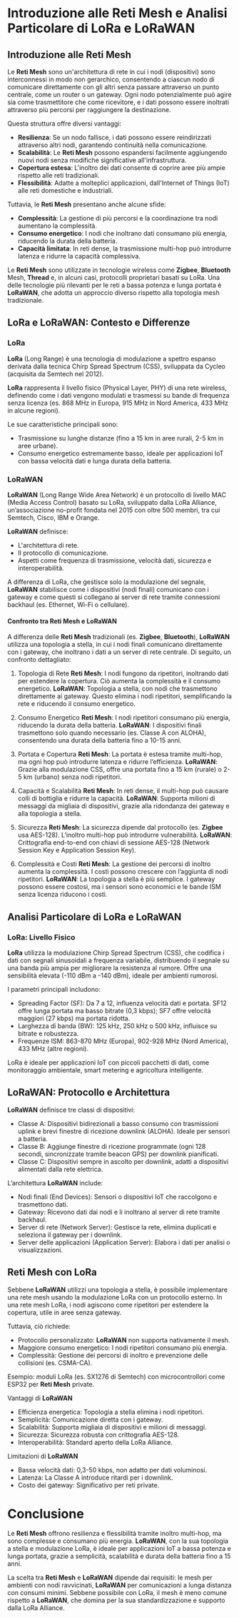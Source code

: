 # Introduzione alle **Reti Mesh** e Analisi Particolare di LoRa e **LoRaWAN**

## Introduzione alle **Reti Mesh**

Le **Reti Mesh** sono un'architettura di rete in cui i nodi (dispositivi) sono interconnessi in modo non gerarchico, consentendo a ciascun nodo di comunicare direttamente con gli altri senza passare attraverso un punto centrale, come un router o un gateway. Ogni nodo potenzialmente può agire sia come trasmettitore che come ricevitore, e i dati possono essere inoltrati attraverso più percorsi per raggiungere la destinazione. 

Questa struttura offre diversi vantaggi:

- **Resilienza**: Se un nodo fallisce, i dati possono essere reindirizzati attraverso altri nodi, garantendo continuità nella comunicazione.
- **Scalabilità**: Le **Reti Mesh** possono espandersi facilmente aggiungendo nuovi nodi senza modifiche significative all'infrastruttura.
- **Copertura estesa**: L'inoltro dei dati consente di coprire aree più ampie rispetto alle reti tradizionali.
- **Flessibilità**: Adatte a molteplici applicazioni, dall'Internet of Things (IoT) alle reti domestiche e industriali.

Tuttavia, le **Reti Mesh** presentano anche alcune sfide:

- **Complessità**: La gestione di più percorsi e la coordinazione tra nodi aumentano la complessità.
- **Consumo energetico**: I nodi che inoltrano dati consumano più energia, riducendo la durata della batteria.
- **Capacità limitata**: In reti dense, la trasmissione multi-hop può introdurre latenza e ridurre la capacità complessiva.

Le **Reti Mesh** sono utilizzate in tecnologie wireless come **Zigbee**, **Bluetooth** Mesh, **Thread** e, in alcuni casi, protocolli proprietari basati su LoRa. Una delle tecnologie più rilevanti per le reti a bassa potenza e lunga portata è **LoRaWAN**, che adotta un approccio diverso rispetto alla topologia mesh tradizionale.

## **LoRa** e **LoRaWAN**: Contesto e Differenze

### **LoRa**

**LoRa** (Long Range) è una tecnologia di modulazione a spettro espanso derivata dalla tecnica Chirp Spread Spectrum (CSS), sviluppata da Cycleo (acquisita da Semtech nel 2012). 

**LoRa** rappresenta il livello fisico (Physical Layer, PHY) di una rete wireless, definendo come i dati vengono modulati e trasmessi su bande di frequenza senza licenza (es. 868 MHz in Europa, 915 MHz in Nord America, 433 MHz in alcune regioni). 

Le sue caratteristiche principali sono:
- Trasmissione su lunghe distanze (fino a 15 km in aree rurali, 2-5 km in aree urbane).
- Consumo energetico estremamente basso, ideale per applicazioni IoT con bassa velocità dati e lunga durata della batteria.

### **LoRaWAN**

**LoRaWAN** (Long Range Wide Area Network) è un protocollo di livello MAC (Media Access Control) basato su LoRa, sviluppato dalla LoRa Alliance, un’associazione no-profit fondata nel 2015 con oltre 500 membri, tra cui Semtech, Cisco, IBM e Orange. 

**LoRaWAN** definisce:
- L'architettura di rete.
- Il protocollo di comunicazione.
- Aspetti come frequenza di trasmissione, velocità dati, sicurezza e interoperabilità.

A differenza di LoRa, che gestisce solo la modulazione del segnale, **LoRaWAN** stabilisce come i dispositivi (nodi finali) comunicano con i gateway e come questi si collegano ai server di rete tramite connessioni backhaul (es. Ethernet, Wi-Fi o cellulare).

#### Confronto tra **Reti Mesh** e **LoRaWAN**

A differenza delle **Reti Mesh** tradizionali (es. **Zigbee**, **Bluetooth**), **LoRaWAN** utilizza una topologia a stella, in cui i nodi finali comunicano direttamente con i gateway, che inoltrano i dati a un server di rete centrale. Di seguito, un confronto dettagliato:

1. Topologia di Rete
**Reti Mesh**: I nodi fungono da ripetitori, inoltrando dati per estendere la copertura. Ciò aumenta la complessità e il consumo energetico.
**LoRaWAN**: Topologia a stella, con nodi che trasmettono direttamente ai gateway. Questo elimina i nodi ripetitori, semplificando la rete e riducendo il consumo energetico.

2. Consumo Energetico
**Reti Mesh**: I nodi ripetitori consumano più energia, riducendo la durata della batteria.
**LoRaWAN**: I dispositivi finali trasmettono solo quando necessario (es. Classe A con ALOHA), consentendo una durata della batteria fino a 10-15 anni.

3. Portata e Copertura
**Reti Mesh**: La portata è estesa tramite multi-hop, ma ogni hop può introdurre latenza e ridurre l’efficienza.
**LoRaWAN**: Grazie alla modulazione CSS, offre una portata fino a 15 km (rurale) o 2-5 km (urbano) senza nodi ripetitori.

4. Capacità e Scalabilità
**Reti Mesh**: In reti dense, il multi-hop può causare colli di bottiglia e ridurre la capacità.
**LoRaWAN**: Supporta milioni di messaggi da migliaia di dispositivi, grazie alla ridondanza dei gateway e alla topologia a stella.

5. Sicurezza
**Reti Mesh**: La sicurezza dipende dal protocollo (es. **Zigbee** usa AES-128). L’inoltro multi-hop può introdurre vulnerabilità.
**LoRaWAN**: Crittografia end-to-end con chiavi di sessione AES-128 (Network Session Key e Application Session Key).

6. Complessità e Costi
**Reti Mesh**: La gestione dei percorsi di inoltro aumenta la complessità. I costi possono crescere con l’aggiunta di nodi ripetitori.
**LoRaWAN**: La topologia a stella è più semplice. I gateway possono essere costosi, ma i sensori sono economici e le bande ISM senza licenza riducono i costi.

## Analisi Particolare di **LoRa** e **LoRaWAN**
### **LoRa**: Livello Fisico
**LoRa** utilizza la modulazione Chirp Spread Spectrum (CSS), che codifica i dati con segnali sinusoidali a frequenza variabile, distribuendo il segnale su una banda più ampia per migliorare la resistenza al rumore. Offre una sensibilità elevata (-110 dBm a -140 dBm), ideale per ambienti rumorosi. 

I parametri principali includono:

- Spreading Factor (SF): Da 7 a 12, influenza velocità dati e portata. SF12 offre lunga portata ma basso bitrate (0,3 kbps); SF7 offre velocità maggiori (27 kbps) ma portata ridotta.
- Larghezza di banda (BW): 125 kHz, 250 kHz o 500 kHz, influisce su bitrate e robustezza.
- Frequenze ISM: 863-870 MHz (Europa), 902-928 MHz (Nord America), 433 MHz (altre regioni).

LoRa è ideale per applicazioni IoT con piccoli pacchetti di dati, come monitoraggio ambientale, smart metering e agricoltura intelligente.

## **LoRaWAN**: Protocollo e Architettura

**LoRaWAN** definisce tre classi di dispositivi:

- Classe A: Dispositivi bidirezionali a basso consumo con trasmissioni uplink e brevi finestre di ricezione downlink (ALOHA). Ideale per sensori a batteria.
- Classe B: Aggiunge finestre di ricezione programmate (ogni 128 secondi, sincronizzate tramite beacon GPS) per downlink pianificati.
- Classe C: Dispositivi sempre in ascolto per downlink, adatti a dispositivi alimentati dalla rete elettrica.

L’architettura **LoRaWAN** include:
- Nodi finali (End Devices): Sensori o dispositivi IoT che raccolgono e trasmettono dati.
- Gateway: Ricevono dati dai nodi e li inoltrano al server di rete tramite backhaul.
- Server di rete (Network Server): Gestisce la rete, elimina duplicati e seleziona il gateway per i downlink.
- Server delle applicazioni (Application Server): Elabora i dati per analisi o visualizzazioni.

## **Reti Mesh** con LoRa
Sebbene **LoRaWAN** utilizzi una topologia a stella, è possibile implementare una rete mesh usando la modulazione LoRa con un protocollo esterno. In una rete mesh LoRa, i nodi agiscono come ripetitori per estendere la copertura, utile in aree senza gateway. 

Tuttavia, ciò richiede:
- Protocollo personalizzato: **LoRaWAN** non supporta nativamente il mesh.
- Maggiore consumo energetico: I nodi ripetitori consumano più energia.
- Complessità: Gestione dei percorsi di inoltro e prevenzione delle collisioni (es. CSMA-CA).

Esempio: moduli LoRa (es. SX1276 di Semtech) con microcontrollori come ESP32 per **Reti Mesh** private.

Vantaggi di **LoRaWAN**

- Efficienza energetica: Topologia a stella elimina i nodi ripetitori.
- Semplicità: Comunicazione diretta con i gateway.
- Scalabilità: Supporta migliaia di dispositivi e milioni di messaggi.
- Sicurezza: Sicurezza robusta con crittografia AES-128.
- Interoperabilità: Standard aperto della LoRa Alliance.

Limitazioni di **LoRaWAN**

- Bassa velocità dati: 0,3-50 kbps, non adatto per dati voluminosi.
- Latenza: La Classe A introduce ritardi per i downlink.
- Costo dei gateway: Significativo per reti private.

# Conclusione
Le **Reti Mesh** offrono resilienza e flessibilità tramite inoltro multi-hop, ma sono complesse e consumano più energia. **LoRaWAN**, con la sua topologia a stella e modulazione LoRa, è ideale per applicazioni IoT a bassa potenza e lunga portata, grazie a semplicità, scalabilità e durata della batteria fino a 15 anni.

La scelta tra **Reti Mesh** e **LoRaWAN** dipende dai requisiti: le mesh per ambienti con nodi ravvicinati, **LoRaWAN** per comunicazioni a lunga distanza con consumi minimi. Sebbene possibile con LoRa, il mesh è meno comune rispetto a **LoRaWAN**, che domina per la sua standardizzazione e supporto dalla LoRa Alliance.
